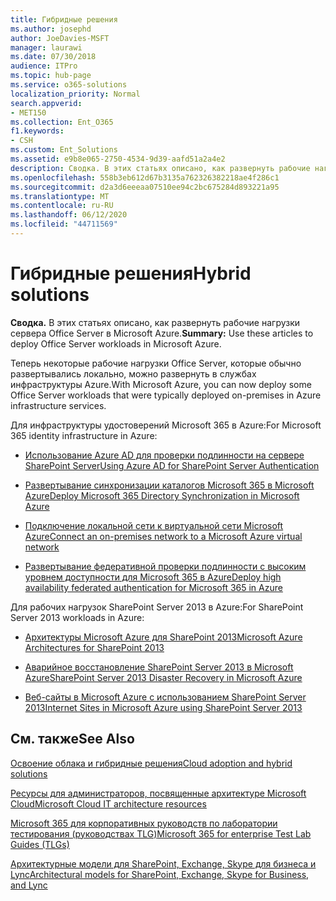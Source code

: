 ```yaml
---
title: Гибридные решения
ms.author: josephd
author: JoeDavies-MSFT
manager: laurawi
ms.date: 07/30/2018
audience: ITPro
ms.topic: hub-page
ms.service: o365-solutions
localization_priority: Normal
search.appverid:
- MET150
ms.collection: Ent_O365
f1.keywords:
- CSH
ms.custom: Ent_Solutions
ms.assetid: e9b8e065-2750-4534-9d39-aafd51a2a4e2
description: Сводка. В этих статьях описано, как развернуть рабочие нагрузки сервера Office Server в Microsoft Azure.
ms.openlocfilehash: 558b3eb612d67b3135a762326382218ae4f286c1
ms.sourcegitcommit: d2a3d6eeeaa07510ee94c2bc675284d893221a95
ms.translationtype: MT
ms.contentlocale: ru-RU
ms.lasthandoff: 06/12/2020
ms.locfileid: "44711569"
---
```

# <a name="hybrid-solutions"></a><span data-ttu-id="f52c2-103">Гибридные решения</span><span class="sxs-lookup"><span data-stu-id="f52c2-103">Hybrid solutions</span></span>

 <span data-ttu-id="f52c2-104">**Сводка.** В этих статьях описано, как развернуть рабочие нагрузки сервера Office Server в Microsoft Azure.</span><span class="sxs-lookup"><span data-stu-id="f52c2-104">**Summary:** Use these articles to deploy Office Server workloads in Microsoft Azure.</span></span>
  
<span data-ttu-id="f52c2-105">Теперь некоторые рабочие нагрузки Office Server, которые обычно развертывались локально, можно развернуть в службах инфраструктуры Azure.</span><span class="sxs-lookup"><span data-stu-id="f52c2-105">With Microsoft Azure, you can now deploy some Office Server workloads that were typically deployed on-premises in Azure infrastructure services.</span></span>
  
<span data-ttu-id="f52c2-106">Для инфраструктуры удостоверений Microsoft 365 в Azure:</span><span class="sxs-lookup"><span data-stu-id="f52c2-106">For Microsoft 365 identity infrastructure in Azure:</span></span>

- [<span data-ttu-id="f52c2-107">Использование Azure AD для проверки подлинности на сервере SharePoint Server</span><span class="sxs-lookup"><span data-stu-id="f52c2-107">Using Azure AD for SharePoint Server Authentication</span></span>](using-azure-ad-for-sharepoint-server-authentication.md)

- [<span data-ttu-id="f52c2-108">Развертывание синхронизации каталогов Microsoft 365 в Microsoft Azure</span><span class="sxs-lookup"><span data-stu-id="f52c2-108">Deploy Microsoft 365 Directory Synchronization in Microsoft Azure</span></span>](deploy-office-365-directory-synchronization-dirsync-in-microsoft-azure.md)
  
- [<span data-ttu-id="f52c2-109">Подключение локальной сети к виртуальной сети Microsoft Azure</span><span class="sxs-lookup"><span data-stu-id="f52c2-109">Connect an on-premises network to a Microsoft Azure virtual network</span></span>](connect-an-on-premises-network-to-a-microsoft-azure-virtual-network.md)
    
- [<span data-ttu-id="f52c2-110">Развертывание федеративной проверки подлинности с высоким уровнем доступности для Microsoft 365 в Azure</span><span class="sxs-lookup"><span data-stu-id="f52c2-110">Deploy high availability federated authentication for Microsoft 365 in Azure</span></span>](deploy-high-availability-federated-authentication-for-office-365-in-azure.md)
    
<span data-ttu-id="f52c2-111">Для рабочих нагрузок SharePoint Server 2013 в Azure:</span><span class="sxs-lookup"><span data-stu-id="f52c2-111">For SharePoint Server 2013 workloads in Azure:</span></span>
  
- [<span data-ttu-id="f52c2-112">Архитектуры Microsoft Azure для SharePoint 2013</span><span class="sxs-lookup"><span data-stu-id="f52c2-112">Microsoft Azure Architectures for SharePoint 2013</span></span>](microsoft-azure-architectures-for-sharepoint-2013.md)
    
- [<span data-ttu-id="f52c2-113">Аварийное восстановление SharePoint Server 2013 в Microsoft Azure</span><span class="sxs-lookup"><span data-stu-id="f52c2-113">SharePoint Server 2013 Disaster Recovery in Microsoft Azure</span></span>](sharepoint-server-2013-disaster-recovery-in-microsoft-azure.md)
    
- [<span data-ttu-id="f52c2-114">Веб-сайты в Microsoft Azure с использованием SharePoint Server 2013</span><span class="sxs-lookup"><span data-stu-id="f52c2-114">Internet Sites in Microsoft Azure using SharePoint Server 2013</span></span>](internet-sites-in-microsoft-azure-using-sharepoint-server-2013.md)
  
  
## <a name="see-also"></a><span data-ttu-id="f52c2-115">См. также</span><span class="sxs-lookup"><span data-stu-id="f52c2-115">See Also</span></span>

[<span data-ttu-id="f52c2-116">Освоение облака и гибридные решения</span><span class="sxs-lookup"><span data-stu-id="f52c2-116">Cloud adoption and hybrid solutions</span></span>](cloud-adoption-and-hybrid-solutions.yml)
  
[<span data-ttu-id="f52c2-117">Ресурсы для администраторов, посвященные архитектуре Microsoft Cloud</span><span class="sxs-lookup"><span data-stu-id="f52c2-117">Microsoft Cloud IT architecture resources</span></span>](microsoft-cloud-it-architecture-resources.md)
  
[<span data-ttu-id="f52c2-118">Microsoft 365 для корпоративных руководств по лаборатории тестирования (руководствах TLG)</span><span class="sxs-lookup"><span data-stu-id="f52c2-118">Microsoft 365 for enterprise Test Lab Guides (TLGs)</span></span>](https://docs.microsoft.com/microsoft-365/enterprise/m365-enterprise-test-lab-guides)
  
[<span data-ttu-id="f52c2-119">Архитектурные модели для SharePoint, Exchange, Skype для бизнеса и Lync</span><span class="sxs-lookup"><span data-stu-id="f52c2-119">Architectural models for SharePoint, Exchange, Skype for Business, and Lync</span></span>](architectural-models-for-sharepoint-exchange-skype-for-business-and-lync.md)
